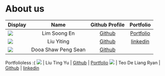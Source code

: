 # About us

Display |        Name         |               Github Profile                | Portfolio
--------|:-------------------:|:-------------------------------------------:|:---------:
![](https://i.ibb.co/fYkRH15/Hero-Image.png) |    Lim Soong En     |  [Github](https://github.com/soongensayo)   | [Portfolio](https://soongen.com)
![](https://i.ibb.co/w0Pfp4X/WIN-20240307-16-26-22-Pro.jpg) |     Liu Yiting      |    [Github](https://github.com/liuy1103)    | [linkedin](www.linkedin.com/in/liuy1103)
![](https://i.ibb.co/F4N8CXc/photo-2024-03-07-17-28-20.jpg) | Dooa Shaw Peng Sean |    [Github](https://github.com/seandooa)    | 
Portfolioless :(
![](https://i.ibb.co/P18rZQX/msg-826612051-262152.jpg) |     Liu Ting Yu     | [Github](https://github.com/tiffanyliu0220) | [Portfolio](team/tiffanyliu0220.md)
![](https://ibb.co/10SS3R2) |     Teo De Liang Ryan     | [Github](https://https://github.com/RyanTDL) | [linkedin](https://www.linkedin.com/in/ryan-teo/)